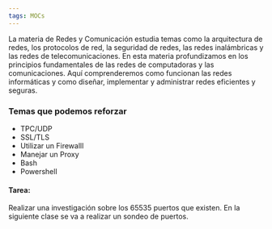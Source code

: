 ```yaml
---
tags: MOCs
---
```

La materia de Redes y Comunicación estudia temas como la arquitectura de redes, los protocolos de red, la seguridad de redes, las redes inalámbricas y las redes de telecomunicaciones. En esta materia profundizamos en los principios fundamentales de las redes de computadoras y las comunicaciones. Aquí comprenderemos como funcionan las redes informáticas y como diseñar, implementar y administrar redes eficientes y seguras.

### Temas que podemos reforzar
- TPC/UDP
- SSL/TLS
- Utilizar un Firewalll
- Manejar un Proxy
- Bash
- Powershell

#### Tarea:
Realizar una investigación sobre los 65535 puertos que existen. En la siguiente clase se va a realizar un sondeo de puertos.